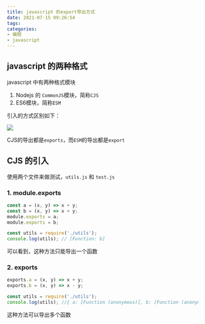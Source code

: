 ```yaml
---
title: javascript 的export导出方式
date: 2021-07-15 09:26:54
tags:
categories:
- 编程
- javascript
---
```


## javascript 的两种格式

javascript 中有两种格式模块
   
1. Nodejs 的 `CommonJS`模块，简称`CJS`
2. ES6模块，简称`ESM`

引入的方式区别如下：

![](1.png)

CJS的导出都是`exports`，而`ESM`的导出都是`export`

## CJS 的引入

使用两个文件来做测试，`utils.js` 和 `test.js`

### 1. module.exports

```js title:utils.js
const a = (x, y) => x + y;
const b = (x, y) => x + y;
module.exports = a;
module.exports = b;
```

```js title:test.js
const utils = require('./utils');
console.log(utils); // [Function: b]
```

可以看到，这种方法只能导出一个函数

### 2. exports

```js title:utils.js
exports.a = (x, y) => x + y;
exports.b = (x, y) => x - y;
```

```js title:test.js
const utils = require('./utils');
console.log(utils); //{ a: [Function (anonymous)], b: [Function (anonymous)] }
```

这种方法可以导出多个函数

